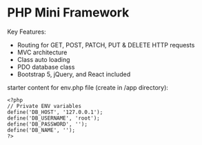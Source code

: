 # PHP Mini Framework

Key Features:
- Routing for GET, POST, PATCH, PUT & DELETE HTTP requests
- MVC architecture
- Class auto loading
- PDO database class
- Bootstrap 5, jQuery, and React included


starter content for env.php file (create in /app directory):
```
<?php
// Private ENV variables
define('DB_HOST', '127.0.0.1');
define('DB_USERNAME', 'root');
define('DB_PASSWORD', '');
define('DB_NAME', '');
?>
```